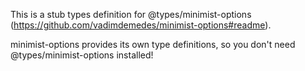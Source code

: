 This is a stub types definition for @types/minimist-options (https://github.com/vadimdemedes/minimist-options#readme).

minimist-options provides its own type definitions, so you don't need @types/minimist-options installed!